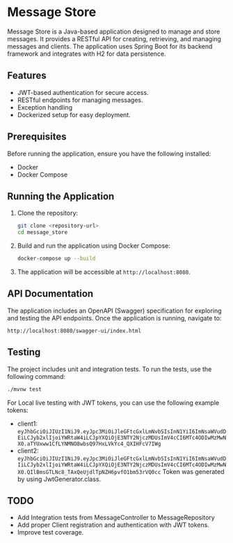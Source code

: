 # Message Store

Message Store is a Java-based application designed to manage and store messages. It provides a RESTful API for creating, retrieving, and managing messages and clients. The application uses Spring Boot for its backend framework and integrates with H2 for data persistence.


## Features
- JWT-based authentication for secure access.
- RESTful endpoints for managing messages.
- Exception handling
- Dockerized setup for easy deployment.

## Prerequisites
Before running the application, ensure you have the following installed:
- Docker
- Docker Compose

## Running the Application

1. Clone the repository:
   ```bash
   git clone <repository-url>
   cd message_store
   ```

2. Build and run the application using Docker Compose:
   ```bash
   docker-compose up --build
   ```

3. The application will be accessible at `http://localhost:8080`.

## API Documentation
The application includes an OpenAPI (Swagger) specification for exploring and testing the API endpoints. Once the application is running, navigate to:
```
http://localhost:8080/swagger-ui/index.html
```

## Testing
The project includes unit and integration tests. To run the tests, use the following command:
```bash
./mvnw test
```

For Local live testing with JWT tokens, you can use the following example tokens:
- client1:
```eyJhbGciOiJIUzI1NiJ9.eyJpc3MiOiJleGFtcGxlLmNvbSIsInN1YiI6ImNsaWVudDEiLCJyb2xlIjoiYWRtaW4iLCJpYXQiOjE3NTY2NjczMDUsImV4cCI6MTc4ODIwMzMwNX0.aTYUxww1CfLYNMNO8wbsQ97HxLVkYc4_QXIHFcV7IWg```
- client2:
```eyJhbGciOiJIUzI1NiJ9.eyJpc3MiOiJleGFtcGxlLmNvbSIsInN1YiI6ImNsaWVudDIiLCJyb2xlIjoiYWRtaW4iLCJpYXQiOjE3NTY2NjczMDUsImV4cCI6MTc4ODIwMzMwNX0.QIlBmsGTLNc8_TAxQeUjdlTpNZH6pvfO1bm53rVQ0cc```
Token was generated by using JwtGenerator.class.


## TODO
- Add Integration tests from MessageController to MessageRepository
- Add proper Client registration and authentication with JWT tokens.
- Improve test coverage.

